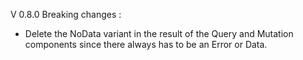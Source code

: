 V 0.8.0
Breaking changes :
 - Delete the NoData variant in the result of the Query and Mutation components since there always has to be an Error or Data.
